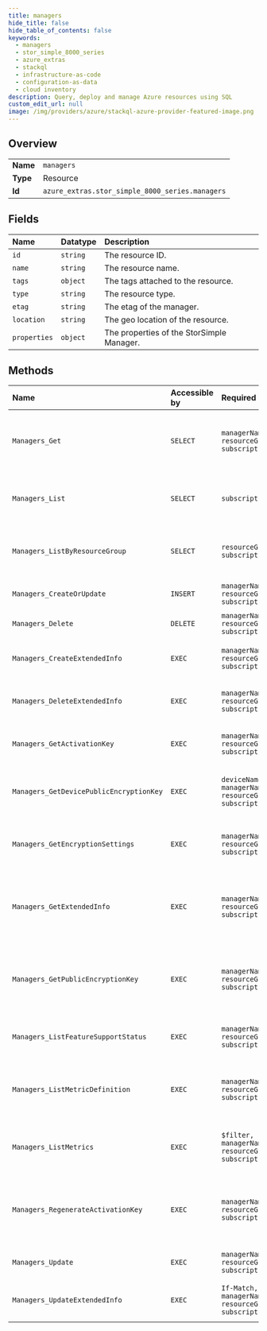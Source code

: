```yaml
---
title: managers
hide_title: false
hide_table_of_contents: false
keywords:
  - managers
  - stor_simple_8000_series
  - azure_extras    
  - stackql
  - infrastructure-as-code
  - configuration-as-data
  - cloud inventory
description: Query, deploy and manage Azure resources using SQL
custom_edit_url: null
image: /img/providers/azure/stackql-azure-provider-featured-image.png
---
```

  
    

## Overview
<table><tbody>
<tr><td><b>Name</b></td><td><code>managers</code></td></tr>
<tr><td><b>Type</b></td><td>Resource</td></tr>
<tr><td><b>Id</b></td><td><code>azure_extras.stor_simple_8000_series.managers</code></td></tr>
</tbody></table>

## Fields
| Name | Datatype | Description |
|:-----|:---------|:------------|
| `id` | `string` | The resource ID. |
| `name` | `string` | The resource name. |
| `tags` | `object` | The tags attached to the resource. |
| `type` | `string` | The resource type. |
| `etag` | `string` | The etag of the manager. |
| `location` | `string` | The geo location of the resource. |
| `properties` | `object` | The properties of the StorSimple Manager. |
## Methods
| Name | Accessible by | Required Params | Description |
|:-----|:--------------|:----------------|:------------|
| `Managers_Get` | `SELECT` | `managerName, resourceGroupName, subscriptionId` | Returns the properties of the specified manager name. |
| `Managers_List` | `SELECT` | `subscriptionId` | Retrieves all the managers in a subscription. |
| `Managers_ListByResourceGroup` | `SELECT` | `resourceGroupName, subscriptionId` | Retrieves all the managers in a resource group. |
| `Managers_CreateOrUpdate` | `INSERT` | `managerName, resourceGroupName, subscriptionId` | Creates or updates the manager. |
| `Managers_Delete` | `DELETE` | `managerName, resourceGroupName, subscriptionId` | Deletes the manager. |
| `Managers_CreateExtendedInfo` | `EXEC` | `managerName, resourceGroupName, subscriptionId` | Creates the extended info of the manager. |
| `Managers_DeleteExtendedInfo` | `EXEC` | `managerName, resourceGroupName, subscriptionId` | Deletes the extended info of the manager. |
| `Managers_GetActivationKey` | `EXEC` | `managerName, resourceGroupName, subscriptionId` | Returns the activation key of the manager. |
| `Managers_GetDevicePublicEncryptionKey` | `EXEC` | `deviceName, managerName, resourceGroupName, subscriptionId` | Returns the public encryption key of the device. |
| `Managers_GetEncryptionSettings` | `EXEC` | `managerName, resourceGroupName, subscriptionId` | Returns the encryption settings of the manager. |
| `Managers_GetExtendedInfo` | `EXEC` | `managerName, resourceGroupName, subscriptionId` | Returns the extended information of the specified manager name. |
| `Managers_GetPublicEncryptionKey` | `EXEC` | `managerName, resourceGroupName, subscriptionId` | Returns the symmetric encrypted public encryption key of the manager. |
| `Managers_ListFeatureSupportStatus` | `EXEC` | `managerName, resourceGroupName, subscriptionId` | Lists the features and their support status |
| `Managers_ListMetricDefinition` | `EXEC` | `managerName, resourceGroupName, subscriptionId` | Gets the metric definitions for the specified manager. |
| `Managers_ListMetrics` | `EXEC` | `$filter, managerName, resourceGroupName, subscriptionId` | Gets the metrics for the specified manager. |
| `Managers_RegenerateActivationKey` | `EXEC` | `managerName, resourceGroupName, subscriptionId` | Re-generates and returns the activation key of the manager. |
| `Managers_Update` | `EXEC` | `managerName, resourceGroupName, subscriptionId` | Updates the StorSimple Manager. |
| `Managers_UpdateExtendedInfo` | `EXEC` | `If-Match, managerName, resourceGroupName, subscriptionId` | Updates the extended info of the manager. |
